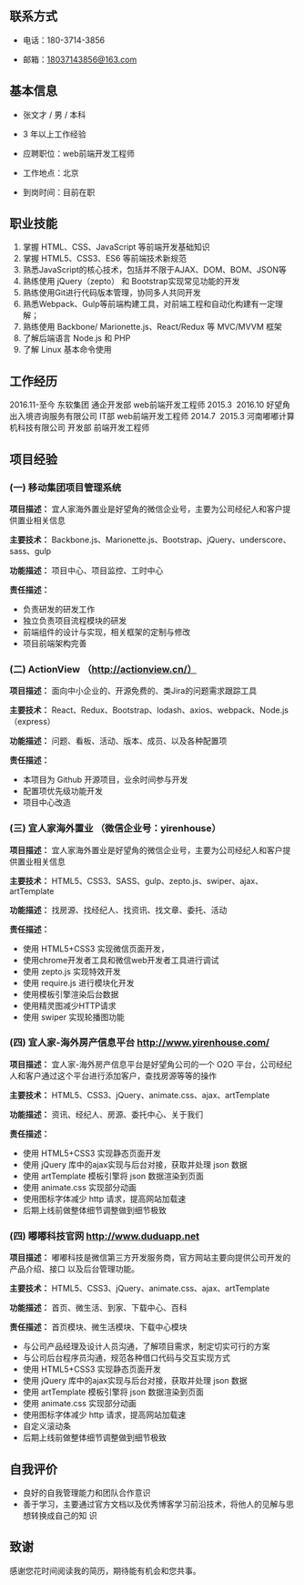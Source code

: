 ## 联系方式


+ 电话：180-3714-3856

+ 邮箱：18037143856@163.com

## 基本信息

+ 张文才 / 男 / 本科
+ 3 年以上工作经验

+ 应聘职位：web前端开发工程师

+ 工作地点：北京

+ 到岗时间：目前在职

## 职业技能

1. 掌握 HTML、CSS、JavaScript 等前端开发基础知识
2. 掌握 HTML5、CSS3、ES6 等前端技术新规范
3. 熟悉JavaScript的核心技术，包括并不限于AJAX、DOM、BOM、JSON等
4. 熟练使用 jQuery（zepto） 和 Bootstrap实现常见功能的开发
5. 熟练使用Git进行代码版本管理，协同多人共同开发 
6. 熟悉Webpack、Gulp等前端构建工具，对前端工程和自动化构建有一定理解；
7. 熟练使用 Backbone/ Marionette.js、React/Redux 等 MVC/MVVM 框架
8. 了解后端语言 Node.js 和 PHP
9. 了解 Linux 基本命令使用

## 工作经历

2016.11-至今	东软集团	通企开发部	web前端开发工程师
2015.3 ­ 2016.10	好望角出入境咨询服务有限公司	IT部	web前端开发工程师
2014.7 ­ 2015.3	河南嘟嘟计算机科技有限公司	开发部	前端开发工程师

## 项目经验

### (一)  移动集团项目管理系统

**项目描述：** 宜人家海外置业是好望角的微信企业号，主要为公司经纪人和客户提供置业相关信息

**主要技术：** Backbone.js、Marionette.js、Bootstrap、jQuery、underscore、sass、gulp

**功能描述：** 项目中心、项目监控、工时中心

**责任描述：**  
+ 负责研发的研发工作
+ 独立负责项目流程模块的研发
+ 前端组件的设计与实现，相关框架的定制与修改 
+ 项目前端架构完善 

### (二)  ActionView （http://actionview.cn/）

**项目描述：** 面向中小企业的、开源免费的、类Jira的问题需求跟踪工具

**主要技术：** React、Redux、Bootstrap、lodash、axios、webpack、Node.js（express）

**功能描述：** 问题、看板、活动、版本、成员、以及各种配置项

**责任描述：**
+ 本项目为 Github 开源项目，业余时间参与开发
+ 配置项优先级功能开发
+ 项目中心改造


### (三)  宜人家海外置业 （微信企业号：yirenhouse）

**项目描述：** 宜人家海外置业是好望角的微信企业号，主要为公司经纪人和客户提供置业相关信息

**主要技术：** HTML5、CSS3、SASS、gulp、zepto.js、swiper、ajax、artTemplate

**功能描述：** 找房源、找经纪人、找资讯、找文章、委托、活动

**责任描述：**
+ 使用 HTML5+CSS3 实现微信页面开发，
+ 使用chrome开发者工具和微信web开发者工具进行调试
+ 使用 zepto.js 实现特效开发
+ 使用 require.js 进行模块化开发
+ 使用模板引擎渲染后台数据
+ 使用精灵图减少HTTP请求
+ 使用 swiper 实现轮播图功能

### (四)  宜人家-海外房产信息平台 http://www.yirenhouse.com/

**项目描述：** 宜人家-海外房产信息平台是好望角公司的一个 O2O 平台，公司经纪人和客户通过这个平台进行添加客户，查找房源等等的操作

**主要技术：** HTML5、CSS3、jQuery、animate.css、ajax、artTemplate

**功能描述：** 资讯、经纪人、房源、委托中心、关于我们

**责任描述：** 
+ 使用 HTML5+CSS3 实现静态页面开发
+ 使用 jQuery 库中的ajax实现与后台对接，获取并处理 json 数据
+ 使用 artTemplate 模板引擎将 json 数据渲染到页面
+ 使用 animate.css 实现部分动画
+ 使用图标字体减少 http 请求，提高网站加载速
+ 后期上线前做整体细节调整做到细节极致

### (四)  嘟嘟科技官网 http://www.duduapp.net

**项目描述：** 嘟嘟科技是微信第三方开发服务商，官方网站主要向提供公司开发的产品介绍、接口
以及后台管理功能。

**主要技术：** HTML5、CSS3、jQuery、animate.css、ajax、artTemplate

**功能描述：** 首页、微生活、到家、下载中心、百科

**责任描述：** 首页模块、微生活模块、下载中心模块
+ 与公司产品经理及设计人员沟通，了解项目需求，制定切实可行的方案
+ 与公司后台程序员沟通，规范各种借口代码与交互实现方式
+ 使用 HTML5+CSS3 实现静态页面开发
+ 使用 jQuery 库中的ajax实现与后台对接，获取并处理 json 数据
+ 使用 artTemplate 模板引擎将 json 数据渲染到页面
+ 使用 animate.css 实现部分动画
+ 使用图标字体减少 http 请求，提高网站加载速
+ 自定义滚动条
+ 后期上线前做整体细节调整做到细节极致

## 自我评价

+ 良好的自我管理能力和团队合作意识
+ 善于学习，主要通过官方文档以及优秀博客学习前沿技术，将他人的见解与思想转换成自己的知
识

## 致谢

感谢您花时间阅读我的简历，期待能有机会和您共事。
